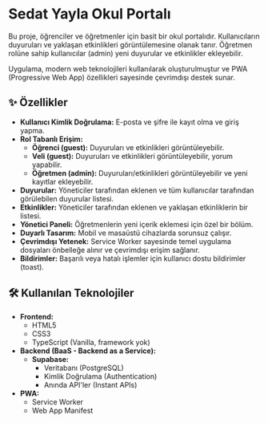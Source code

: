 # Sedat Yayla Okul Portalı

Bu proje, öğrenciler ve öğretmenler için basit bir okul portalıdır. Kullanıcıların duyuruları ve yaklaşan etkinlikleri görüntülemesine olanak tanır. Öğretmen rolüne sahip kullanıcılar (admin) yeni duyurular ve etkinlikler ekleyebilir.

Uygulama, modern web teknolojileri kullanılarak oluşturulmuştur ve PWA (Progressive Web App) özellikleri sayesinde çevrimdışı destek sunar.

## ✨ Özellikler

- **Kullanıcı Kimlik Doğrulama:** E-posta ve şifre ile kayıt olma ve giriş yapma.
- **Rol Tabanlı Erişim:**
  - **Öğrenci (guest):** Duyuruları ve etkinlikleri görüntüleyebilir.
  - **Veli (guest):** Duyuruları ve etkinlikleri görüntüleyebilir, yorum yapabilir.
  - **Öğretmen (admin):** Duyuruları/etkinlikleri görüntüleyebilir ve yeni kayıtlar ekleyebilir.
- **Duyurular:** Yöneticiler tarafından eklenen ve tüm kullanıcılar tarafından görülebilen duyurular listesi.
- **Etkinlikler:** Yöneticiler tarafından eklenen ve yaklaşan etkinliklerin bir listesi.
- **Yönetici Paneli:** Öğretmenlerin yeni içerik eklemesi için özel bir bölüm.
- **Duyarlı Tasarım:** Mobil ve masaüstü cihazlarda sorunsuz çalışır.
- **Çevrimdışı Yetenek:** Service Worker sayesinde temel uygulama dosyaları önbelleğe alınır ve çevrimdışı erişim sağlanır.
- **Bildirimler:** Başarılı veya hatalı işlemler için kullanıcı dostu bildirimler (toast).

## 🛠️ Kullanılan Teknolojiler

- **Frontend:**
  - HTML5
  - CSS3
  - TypeScript (Vanilla, framework yok)
- **Backend (BaaS - Backend as a Service):**
  - **Supabase:**
    - Veritabanı (PostgreSQL)
    - Kimlik Doğrulama (Authentication)
    - Anında API'ler (Instant APIs)
- **PWA:**
  - Service Worker
  - Web App Manifest
